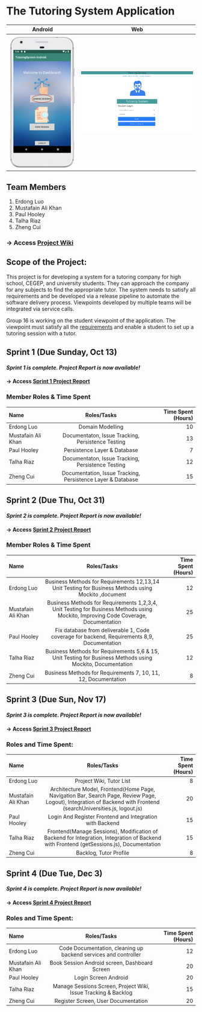 # The Tutoring System Application 

Android             |  Web
:-------------------------:|:-------------------------:
![](https://github.com/McGill-ECSE321-Fall2019/project-group-16/blob/master/AppScreenshots/3.png)  |  ![](https://github.com/McGill-ECSE321-Fall2019/project-group-16/blob/master/AppScreenshots/WebApp/Login.png)

## Team Members

1. Erdong Luo
2. Mustafain Ali Khan
3. Paul Hooley
4. Talha Riaz
5. Zheng Cui

### -> Access [Project Wiki](https://github.com/McGill-ECSE321-Fall2019/project-group-16/wiki)
 
 ## Scope of the Project:
This project is for developing a system for a tutoring company for high school, CEGEP, and university students. They can approach the company for any subjects to find the appropriate tutor. The system needs to satisfy all requirements and be developed via a release pipeline to automate the software delivery process. Viewpoints developed by multiple teams will be integrated via service calls.

Group 16 is working on the student viewpoint of the application. The viewpoint must satisfy all the [requirements](https://github.com/McGill-ECSE321-Fall2019/project-group-16/wiki/System-Requirements) and enable a student to set up a tutoring session with a tutor. 
 
 ## Sprint 1 (Due Sunday, Oct 13)
 
 #### *Sprint 1 is complete. Project Report is now available!*
 #### -> Access [Sprint 1 Project Report](https://github.com/McGill-ECSE321-Fall2019/project-group-16/wiki/Project-Report-(Sprint-1))
 
 ### Member Roles & Time Spent
 
| Name | Roles/Tasks | Time Spent (Hours) | 
| :---         |     :---:      |          ---: |
| Erdong Luo         | Domain Modelling     | 10 |
| Mustafain Ali Khan     | Documentaton, Issue Tracking, Persistence Testing    | 13    |
| Paul Hooley        | Persistence Layer & Database       | 7      |
| Talha Riaz         | Documentaton, Issue Tracking, Persistence Testing       | 12      |
| Zheng Cui          | Documentation, Issue Tracking, Persistence Layer & Database       | 15      |

 ## Sprint 2 (Due Thu, Oct 31)
 
 #### *Sprint 2 is complete. Project Report is now available!*
 
 #### -> Access [Sprint 2 Project Report](https://github.com/McGill-ECSE321-Fall2019/project-group-16/wiki/Project-Report-(Sprint-2))
 
 ### Member Roles & Time Spent

| Name | Roles/Tasks | Time Spent (Hours) | 
| :---         |     :---:      |          ---: |
| Erdong Luo   |   Business Methods for Requirements 12,13,14 Unit Testing for Business Methods using Mockito ,document             |       12        |
| Mustafain Ali Khan |  Business Methods for Requirements 1,2,3,4, Unit Testing for Business Methods using Mockito, Improving Code Coverage, Documentation    |  25   |
| Paul Hooley        |    Fix database from deliverable 1, Code coverage for backend, Requirements 8,9, Documentation      |  25  |
| Talha Riaz         | Business Methods for Requirements 5,6 & 15, Unit Testing for Business Methods using Mockito, Documentation     |  12  |
| Zheng Cui          |  Business Methods for Requirements 7, 10, 11, 12, Documentation     |  8  |

## Sprint 3 (Due Sun, Nov 17)

#### *Sprint 3 is complete. Project Report is now available!*

#### -> Access [Sprint 3 Project Report](https://github.com/McGill-ECSE321-Fall2019/project-group-16/wiki/Project-Report-(Sprint-3))
### Roles and Time Spent:
| Name | Roles/Tasks | Time Spent (Hours) | 
| :---         |     :---:      |          ---: |
| Erdong Luo         |  Project Wiki, Tutor List  | 8   |
| Mustafain Ali Khan |  Architecture Model, Frontend(Home Page, Navigation Bar, Search Page, Review Page, Logout), Integration of Backend with Frontend (searchUniversities.js, logout.js)  |   20 |
| Paul Hooley        |  Login And Register Frontend and Integration with Backend    | 15   |
| Talha Riaz         |  Frontend(Manage Sessions), Modification of Backend for Integration, Integration of Backend with Frontend (getSessions.js), Documentation   |  15  |
| Zheng Cui          |    Backlog, Tutor Profile  |  8  |

## Sprint 4 (Due Tue, Dec 3)

#### *Sprint 4 is complete. Project Report is now available!*

#### -> Access [Sprint 4 Project Report](https://github.com/McGill-ECSE321-Fall2019/project-group-16/wiki/Project-Report-(Sprint-4))
### Roles and Time Spent:
| Name | Roles/Tasks | Time Spent (Hours) | 
| :---         |     :---:      |          ---: |
| Erdong Luo         |  Code Documentation, cleaning up backend services and controller   | 12   |
| Mustafain Ali Khan |  Book Session Android screen, Dashboard Screen  |   20 |
| Paul Hooley        |  Login Screen Android   | 20   |
| Talha Riaz         |  Manage Sessions Screen, Project Wiki, Issue Tracking & Backlog  |  15  |
| Zheng Cui          |    Register Screen, User Documentation |  20  |
